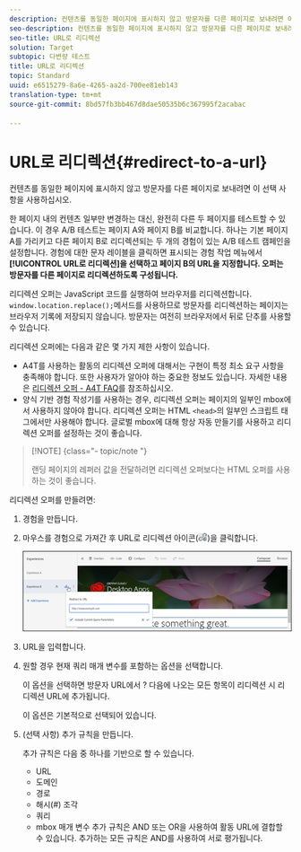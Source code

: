 ```yaml
---
description: 컨텐츠를 동일한 페이지에 표시하지 않고 방문자를 다른 페이지로 보내려면 이 선택 사항을 사용하십시오.
seo-description: 컨텐츠를 동일한 페이지에 표시하지 않고 방문자를 다른 페이지로 보내려면 이 선택 사항을 사용하십시오.
seo-title: URL로 리디렉션
solution: Target
subtopic: 다변량 테스트
title: URL로 리디렉션
topic: Standard
uuid: e6515279-8a6e-4265-aa2d-700ee81eb143
translation-type: tm+mt
source-git-commit: 8bd57fb3bb467d8dae50535b6c367995f2acabac

---
```



# URL로 리디렉션{#redirect-to-a-url}

컨텐츠를 동일한 페이지에 표시하지 않고 방문자를 다른 페이지로 보내려면 이 선택 사항을 사용하십시오.

한 페이지 내의 컨텐츠 일부만 변경하는 대신, 완전히 다른 두 페이지를 테스트할 수 있습니다. 이 경우 A/B 테스트는 페이지 A와 페이지 B를 비교합니다. 하나는 기본 페이지 A를 가리키고 다른 페이지 B로 리디렉션되는 두 개의 경험이 있는 A/B 테스트 캠페인을 설정합니다. 경험에 대한 문자 레이블을 클릭하면 표시되는 경험 작업 메뉴에서 **[!UICONTROL URL로 리디렉션]을 선택하고 페이지 B의 URL을 지정합니다. 오퍼는 방문자를 다른 페이지로 리디렉션하도록 구성됩니다.**

리디렉션 오퍼는 JavaScript 코드를 실행하여 브라우저를 리디렉션합니다. `window.location.replace();`메서드를 사용하므로 방문자를 리디렉션하는 페이지는 브라우저 기록에 저장되지 않습니다. 방문자는 여전히 브라우저에서 뒤로 단추를 사용할 수 있습니다.

리디렉션 오퍼에는 다음과 같은 몇 가지 제한 사항이 있습니다.

* A4T를 사용하는 활동의 리디렉션 오퍼에 대해서는 구현이 특정 최소 요구 사항을 충족해야 합니다. 또한 사용자가 알아야 하는 중요한 정보도 있습니다. 자세한 내용은 [리디렉션 오퍼 - A4T FAQ](../../c-integrating-target-with-mac/a4t/r-a4t-faq/a4t-faq-redirect-offers.md#concept_21BF213F10E1414A9DCD4A98AF207905)를 참조하십시오.
* 양식 기반 경험 작성기를 사용하는 경우, 리디렉션 오퍼는 페이지의 일부인 mbox에서 사용하지 않아야 합니다. 리디렉션 오퍼는 HTML `<head>`의 일부인 스크립트 태그에서만 사용해야 합니다. 글로벌 mbox에 대해 항상 자동 만들기를 사용하고 리디렉션 오퍼를 설정하는 것이 좋습니다.

>[!NOTE] {class=&quot;- topic/note &quot;}
>
>랜딩 페이지의 레퍼러 값을 전달하려면 리디렉션 오퍼보다는 HTML 오퍼를 사용하는 것이 좋습니다.

리디렉션 오퍼를 만들려면:

1. 경험을 만듭니다.
1. 마우스를 경험으로 가져간 후 URL로 리디렉션 아이콘(![](assets/icon_redirect_url.png))을 클릭합니다.

   ![](assets/exp_actions.png)

1. URL을 입력합니다.
1. 원할 경우 현재 쿼리 매개 변수를 포함하는 옵션을 선택합니다.

   이 옵션을 선택하면 방문자 URL에서 ? 다음에 나오는 모든 항목이 리디렉션 시 리디렉션 URL에 추가됩니다.

   이 옵션은 기본적으로 선택되어 있습니다.
1. (선택 사항) 추가 규칙을 만듭니다.

   추가 규칙은 다음 중 하나를 기반으로 할 수 있습니다.

   * URL
   * 도메인
   * 경로
   * 해시(#) 조각
   * 쿼리
   * mbox 매개 변수
   추가 규칙은 AND 또는 OR을 사용하여 활동 URL에 결합할 수 있습니다. 추가하는 모든 규칙은 AND를 사용하여 서로 평가됩니다.
